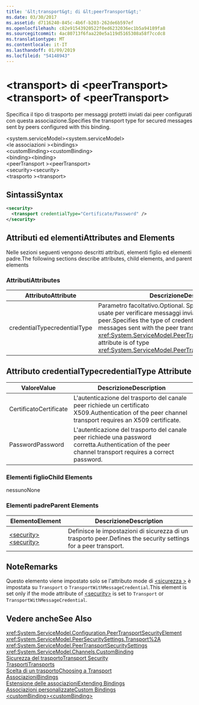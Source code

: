 ```yaml
---
title: '&lt;transport&gt; di &lt;peerTransport&gt;'
ms.date: 03/30/2017
ms.assetid: d7116240-845c-4b6f-b203-262de6b597ef
ms.openlocfilehash: c82e91543920522f0ed6232036ec1b5a94189fa8
ms.sourcegitcommit: 4ac80713f6faa220e5a119d5165308a58f7ccdc8
ms.translationtype: MT
ms.contentlocale: it-IT
ms.lasthandoff: 01/09/2019
ms.locfileid: "54148943"
---
```

# <a name="lttransportgt-of-ltpeertransportgt"></a><span data-ttu-id="7a465-102">&lt;transport&gt; di &lt;peerTransport&gt;</span><span class="sxs-lookup"><span data-stu-id="7a465-102">&lt;transport&gt; of &lt;peerTransport&gt;</span></span>
<span data-ttu-id="7a465-103">Specifica il tipo di trasporto per messaggi protetti inviati dai peer configurati con questa associazione.</span><span class="sxs-lookup"><span data-stu-id="7a465-103">Specifies the transport type for secured messages sent by peers configured with this binding.</span></span>  
  
 <span data-ttu-id="7a465-104">\<system.serviceModel></span><span class="sxs-lookup"><span data-stu-id="7a465-104">\<system.serviceModel></span></span>  
<span data-ttu-id="7a465-105">\<le associazioni ></span><span class="sxs-lookup"><span data-stu-id="7a465-105">\<bindings></span></span>  
<span data-ttu-id="7a465-106">\<customBinding></span><span class="sxs-lookup"><span data-stu-id="7a465-106">\<customBinding></span></span>  
<span data-ttu-id="7a465-107">\<binding></span><span class="sxs-lookup"><span data-stu-id="7a465-107">\<binding></span></span>  
<span data-ttu-id="7a465-108">\<peerTransport ></span><span class="sxs-lookup"><span data-stu-id="7a465-108">\<peerTransport></span></span>  
<span data-ttu-id="7a465-109">\<security></span><span class="sxs-lookup"><span data-stu-id="7a465-109">\<security></span></span>  
<span data-ttu-id="7a465-110">\<trasporto ></span><span class="sxs-lookup"><span data-stu-id="7a465-110">\<transport></span></span>  
  
## <a name="syntax"></a><span data-ttu-id="7a465-111">Sintassi</span><span class="sxs-lookup"><span data-stu-id="7a465-111">Syntax</span></span>  
  
```xml  
<security>
  <transport credentialType="Certificate/Password" />
</security>
```  
  
## <a name="attributes-and-elements"></a><span data-ttu-id="7a465-112">Attributi ed elementi</span><span class="sxs-lookup"><span data-stu-id="7a465-112">Attributes and Elements</span></span>  
 <span data-ttu-id="7a465-113">Nelle sezioni seguenti vengono descritti attributi, elementi figlio ed elementi padre.</span><span class="sxs-lookup"><span data-stu-id="7a465-113">The following sections describe attributes, child elements, and parent elements</span></span>  
  
### <a name="attributes"></a><span data-ttu-id="7a465-114">Attributi</span><span class="sxs-lookup"><span data-stu-id="7a465-114">Attributes</span></span>  
  
|<span data-ttu-id="7a465-115">Attributo</span><span class="sxs-lookup"><span data-stu-id="7a465-115">Attribute</span></span>|<span data-ttu-id="7a465-116">Descrizione</span><span class="sxs-lookup"><span data-stu-id="7a465-116">Description</span></span>|  
|---------------|-----------------|  
|<span data-ttu-id="7a465-117">credentialType</span><span class="sxs-lookup"><span data-stu-id="7a465-117">credentialType</span></span>|<span data-ttu-id="7a465-118">Parametro facoltativo.</span><span class="sxs-lookup"><span data-stu-id="7a465-118">Optional.</span></span> <span data-ttu-id="7a465-119">Specifica il tipo di credenziali usate per verificare messaggi inviati con il trasporto peer.</span><span class="sxs-lookup"><span data-stu-id="7a465-119">Specifies the type of credentials used to verify messages sent with the peer transport.</span></span> <span data-ttu-id="7a465-120">L'attributo è di tipo <xref:System.ServiceModel.PeerTransportCredentialType>.</span><span class="sxs-lookup"><span data-stu-id="7a465-120">This attribute is of type <xref:System.ServiceModel.PeerTransportCredentialType>.</span></span>|  
  
## <a name="credentialtype-attribute"></a><span data-ttu-id="7a465-121">Attributo credentialType</span><span class="sxs-lookup"><span data-stu-id="7a465-121">credentialType Attribute</span></span>  
  
|<span data-ttu-id="7a465-122">Valore</span><span class="sxs-lookup"><span data-stu-id="7a465-122">Value</span></span>|<span data-ttu-id="7a465-123">Descrizione</span><span class="sxs-lookup"><span data-stu-id="7a465-123">Description</span></span>|  
|-----------|-----------------|  
|<span data-ttu-id="7a465-124">Certificato</span><span class="sxs-lookup"><span data-stu-id="7a465-124">Certificate</span></span>|<span data-ttu-id="7a465-125">L'autenticazione del trasporto del canale peer richiede un certificato X509.</span><span class="sxs-lookup"><span data-stu-id="7a465-125">Authentication of the peer channel transport requires an X509 certificate.</span></span>|  
|<span data-ttu-id="7a465-126">Password</span><span class="sxs-lookup"><span data-stu-id="7a465-126">Password</span></span>|<span data-ttu-id="7a465-127">L'autenticazione del trasporto del canale peer richiede una password corretta.</span><span class="sxs-lookup"><span data-stu-id="7a465-127">Authentication of the peer channel transport requires a correct password.</span></span>|  
  
### <a name="child-elements"></a><span data-ttu-id="7a465-128">Elementi figlio</span><span class="sxs-lookup"><span data-stu-id="7a465-128">Child Elements</span></span>  
 <span data-ttu-id="7a465-129">nessuno</span><span class="sxs-lookup"><span data-stu-id="7a465-129">None</span></span>  
  
### <a name="parent-elements"></a><span data-ttu-id="7a465-130">Elementi padre</span><span class="sxs-lookup"><span data-stu-id="7a465-130">Parent Elements</span></span>  
  
|<span data-ttu-id="7a465-131">Elemento</span><span class="sxs-lookup"><span data-stu-id="7a465-131">Element</span></span>|<span data-ttu-id="7a465-132">Descrizione</span><span class="sxs-lookup"><span data-stu-id="7a465-132">Description</span></span>|  
|-------------|-----------------|  
|[<span data-ttu-id="7a465-133">\<security></span><span class="sxs-lookup"><span data-stu-id="7a465-133">\<security></span></span>](../../../../../docs/framework/configure-apps/file-schema/wcf/security-of-peertransport.md)|<span data-ttu-id="7a465-134">Definisce le impostazioni di sicurezza di un trasporto peer.</span><span class="sxs-lookup"><span data-stu-id="7a465-134">Defines the security settings for a peer transport.</span></span>|  
  
## <a name="remarks"></a><span data-ttu-id="7a465-135">Note</span><span class="sxs-lookup"><span data-stu-id="7a465-135">Remarks</span></span>  
 <span data-ttu-id="7a465-136">Questo elemento viene impostato solo se l'attributo mode di [ \<sicurezza >](../../../../../docs/framework/configure-apps/file-schema/wcf/security-of-peertransport.md) è impostata su `Transport` o `TransportWithMessageCredential`.</span><span class="sxs-lookup"><span data-stu-id="7a465-136">This element is set only if the mode attribute of [\<security>](../../../../../docs/framework/configure-apps/file-schema/wcf/security-of-peertransport.md) is set to `Transport` or `TransportWithMessageCredential`.</span></span>  
  
## <a name="see-also"></a><span data-ttu-id="7a465-137">Vedere anche</span><span class="sxs-lookup"><span data-stu-id="7a465-137">See Also</span></span>  
 <xref:System.ServiceModel.Configuration.PeerTransportSecurityElement>  
 <xref:System.ServiceModel.PeerSecuritySettings.Transport%2A>  
 <xref:System.ServiceModel.PeerTransportSecuritySettings>  
 <xref:System.ServiceModel.Channels.CustomBinding>  
 [<span data-ttu-id="7a465-138">Sicurezza del trasporto</span><span class="sxs-lookup"><span data-stu-id="7a465-138">Transport Security</span></span>](../../../../../docs/framework/wcf/feature-details/transport-security.md)  
 [<span data-ttu-id="7a465-139">Trasporti</span><span class="sxs-lookup"><span data-stu-id="7a465-139">Transports</span></span>](../../../../../docs/framework/wcf/feature-details/transports.md)  
 [<span data-ttu-id="7a465-140">Scelta di un trasporto</span><span class="sxs-lookup"><span data-stu-id="7a465-140">Choosing a Transport</span></span>](../../../../../docs/framework/wcf/feature-details/choosing-a-transport.md)  
 [<span data-ttu-id="7a465-141">Associazioni</span><span class="sxs-lookup"><span data-stu-id="7a465-141">Bindings</span></span>](../../../../../docs/framework/wcf/bindings.md)  
 [<span data-ttu-id="7a465-142">Estensione delle associazioni</span><span class="sxs-lookup"><span data-stu-id="7a465-142">Extending Bindings</span></span>](../../../../../docs/framework/wcf/extending/extending-bindings.md)  
 [<span data-ttu-id="7a465-143">Associazioni personalizzate</span><span class="sxs-lookup"><span data-stu-id="7a465-143">Custom Bindings</span></span>](../../../../../docs/framework/wcf/extending/custom-bindings.md)  
 [<span data-ttu-id="7a465-144">\<customBinding></span><span class="sxs-lookup"><span data-stu-id="7a465-144">\<customBinding></span></span>](../../../../../docs/framework/configure-apps/file-schema/wcf/custombinding.md)
